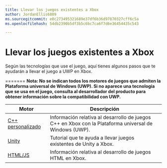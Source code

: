 ```yaml
---
title: Llevar los juegos existentes a Xbox
author: JordanEllis6809
ms.sourcegitcommit: e0c273495321689e37df6b36d97870327cff6c5a
ms.openlocfilehash: 54db2390b5df3b5c6bc7ca6f7d6e36454435c543

---
```


# Llevar los juegos existentes a Xbox


Según las tecnologías que use el juego, aquí tienes algunos pasos que te ayudarán a llevar el juego a UWP en Xbox.

=======
**Nota: No se indican todos los motores de juegos que admiten la Plataforma universal de Windows (UWP). Si no aparece una tecnología que se usa en el juego, consulta al desarrollador del producto para obtener información sobre la compatibilidad con UWP.**

| Motor      | Descripción |
|------------|-------------|
|[C++ personalizado](development-lanes-custom-cpp.md)| Información relativa al desarrollo de juegos C++ en Xbox con la Plataforma universal de Windows (UWP). |
|[Unity](development-lanes-unity.md)| Tutorial que te ayuda a llevar juegos existentes de Unity a Xbox. |
|[HTML/JS](development-lanes-html.md)| Información relativa al desarrollo de juegos HTML en Xbox. |



<!--HONumber=Jun16_HO4-->


